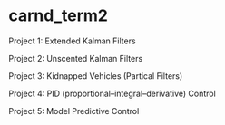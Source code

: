 # carnd_term2
Project 1: Extended Kalman Filters

Project 2: Unscented Kalman Filters

Project 3: Kidnapped Vehicles (Partical Filters)

Project 4: PID (proportional–integral–derivative) Control

Project 5: Model Predictive Control
